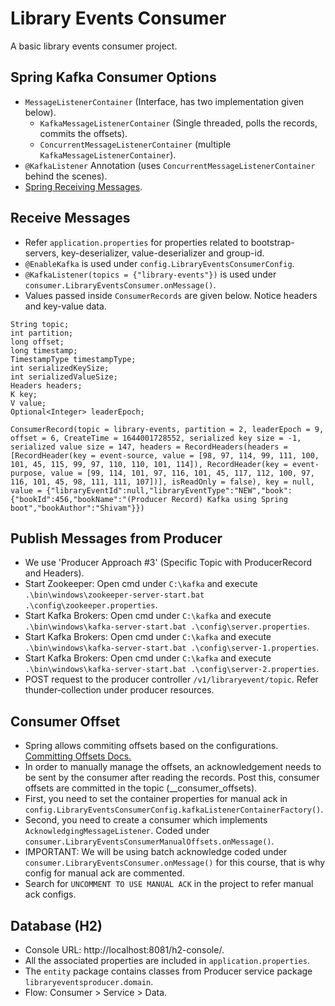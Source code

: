 # Library Events Consumer

A basic library events consumer project.

## Spring Kafka Consumer Options

- `MessageListenerContainer` (Interface, has two implementation given below).
  - `KafkaMessageListenerContainer` (Single threaded, polls the records, commits the offsets).
  - `ConcurrentMessageListenerContainer` (multiple `KafkaMessageListenerContainer`).
- `@KafkaListener` Annotation (uses `ConcurrentMessageListenerContainer` behind the scenes).
- [Spring Receiving Messages](https://docs.spring.io/spring-kafka/reference/html/#receiving-messages).

## Receive Messages

- Refer `application.properties` for properties related to bootstrap-servers, key-deserializer, value-deserializer and group-id.
- `@EnableKafka` is used under `config.LibraryEventsConsumerConfig`.
- `@KafkaListener(topics = {"library-events"})` is used under `consumer.LibraryEventsConsumer.onMessage()`.
- Values passed inside `ConsumerRecords` are given below. Notice headers and key-value data.

```
String topic;
int partition;
long offset;
long timestamp;
TimestampType timestampType;
int serializedKeySize;
int serializedValueSize;
Headers headers;
K key;
V value;
Optional<Integer> leaderEpoch;

ConsumerRecord(topic = library-events, partition = 2, leaderEpoch = 9, offset = 6, CreateTime = 1644001728552, serialized key size = -1, serialized value size = 147, headers = RecordHeaders(headers = [RecordHeader(key = event-source, value = [98, 97, 114, 99, 111, 100, 101, 45, 115, 99, 97, 110, 110, 101, 114]), RecordHeader(key = event-purpose, value = [99, 114, 101, 97, 116, 101, 45, 117, 112, 100, 97, 116, 101, 45, 98, 111, 111, 107])], isReadOnly = false), key = null, value = {"libraryEventId":null,"libraryEventType":"NEW","book":{"bookId":456,"bookName":"(Producer Record) Kafka using Spring boot","bookAuthor":"Shivam"}})
```

## Publish Messages from Producer 

- We use 'Producer Approach #3' (Specific Topic with ProducerRecord and Headers).
- Start Zookeeper: Open cmd under `C:\kafka` and execute `.\bin\windows\zookeeper-server-start.bat .\config\zookeeper.properties`.
- Start Kafka Brokers: Open cmd under `C:\kafka` and execute `.\bin\windows\kafka-server-start.bat .\config\server.properties`.
- Start Kafka Brokers: Open cmd under `C:\kafka` and execute `.\bin\windows\kafka-server-start.bat .\config\server-1.properties`.
- Start Kafka Brokers: Open cmd under `C:\kafka` and execute `.\bin\windows\kafka-server-start.bat .\config\server-2.properties`.
- POST request to the producer controller `/v1/libraryevent/topic`. Refer thunder-collection under producer resources.

## Consumer Offset

- Spring allows commiting offsets based on the configurations. [Committing Offsets Docs.](https://docs.spring.io/spring-kafka/reference/html/#ooo-commits)
- In order to manually manage the offsets, an acknowledgement needs to be sent by the consumer after reading the records. Post this, consumer offsets are committed in the topic (__consumer_offsets).
- First, you need to set the container properties for manual ack in `config.LibraryEventsConsumerConfig.kafkaListenerContainerFactory()`.
- Second, you need to create a consumer which implements `AcknowledgingMessageListener`. Coded under `consumer.LibraryEventsConsumerManualOffsets.onMessage()`.
- IMPORTANT: We will be using batch acknowledge coded under `consumer.LibraryEventsConsumer.onMessage()` for this course, that is why config for manual ack are commented.
- Search for `UNCOMMENT TO USE MANUAL ACK` in the project to refer manual ack configs.

## Database (H2)

- Console URL: http://localhost:8081/h2-console/.
- All the associated properties are included in `application.properties`.
- The `entity` package contains classes from Producer service package `libraryeventsproducer.domain`.
- Flow: Consumer > Service > Data.
